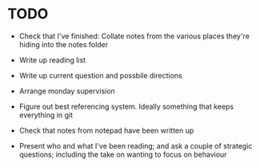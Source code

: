 # TODO
- Check that I've finished: Collate notes from the various places they're hiding into the notes folder
- Write up reading list
- Write up current question and possbile directions
- Arrange monday supervision
- Figure out best referencing system. Ideally something that keeps everything in git
- Check that notes from notepad have been written up

- Present who and what I've been reading; and ask a couple of strategic questions; including the take on wanting to focus on behaviour
